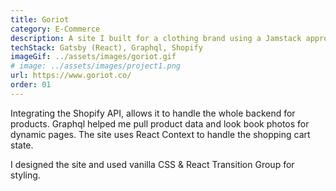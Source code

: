 ```yaml
---
title: Goriot
category: E-Commerce
description: A site I built for a clothing brand using a Jamstack approach (GatsbyJS & Shopify).  Jamstack allows for greater security, scalability and performance.
techStack: Gatsby (React), Graphql, Shopify
imageGif: ../assets/images/goriot.gif
# image: ../assets/images/project1.png
url: https://www.goriot.co/
order: 01
---
```


Integrating the Shopify API, allows it to handle the whole backend for products. Graphql helped me pull product data and look book photos for dynamic pages. The site uses React Context to handle the shopping cart state.

I designed the site and used vanilla CSS & React Transition Group for styling.
